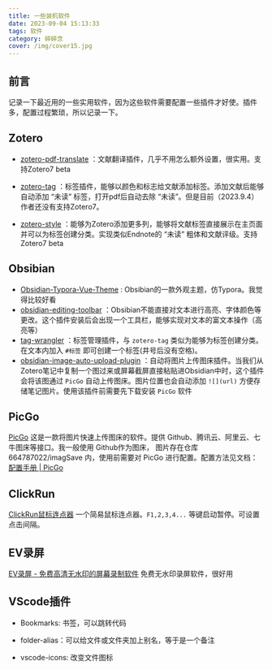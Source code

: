 ```yaml
---
title: 一些装机软件
date: 2023-09-04 15:13:33
tags: 软件
category: 碎碎念
cover: /img/cover15.jpg
---
```




## 前言

记录一下最近用的一些实用软件，因为这些软件需要配置一些插件才好使。插件多，配置过程繁琐，所以记录一下。



## Zotero

- [zotero-pdf-translate](https://github.com/windingwind/zotero-pdf-translate) ：文献翻译插件，几乎不用怎么额外设置，很实用。支持Zotero7 beta

- [zotero-tag](https://github.com/windingwind/zotero-tag) ：标签插件，能够以颜色和标志给文献添加标签。添加文献后能够自动添加 “未读” 标签，打开pdf后自动去除 “未读”。但是目前（2023.9.4）作者还没有支持Zotero7。
- [zotero-style](https://github.com/MuiseDestiny/zotero-style) ：能够为Zotero添加更多列，能够将文献标签直接展示在主页面并可以为标签创建分类。实现类似Endnote的 “未读” 粗体和文献评级。支持Zotero7 beta



## Obsibian

- [Obsidian-Typora-Vue-Theme](https://github.com/ZekunC/Obsidian-Typora-Vue-Theme) : Obsibian的一款外观主题，仿Typora。我觉得比较好看
- [obsidian-editing-toolbar](https://github.com/PKM-er/obsidian-editing-toolbar) ：Obsibian不能直接对文本进行高亮、字体颜色等更改。这个插件安装后会出现一个工具栏，能够实现对文本的富文本操作（高亮等）
- [tag-wrangler](https://github.com/pjeby/tag-wrangler) ：标签管理插件，与 `zotero-tag` 类似为能够为标签创建分类。在文本内加入 `#标签` 即可创建一个标签(井号后没有空格)。
- [obsidian-image-auto-upload-plugin](https://github.com/renmu123/obsidian-image-auto-upload-plugin) ：自动将图片上传图床插件。当我们从Zotero笔记中复制一个图过来或屏幕截屏直接粘贴进Obsidian中时，这个插件会将该图通过 `PicGo` 自动上传图床。图片位置也会自动添加 `![](url)` 方便存储笔记图片。使用该插件前需要先下载安装 `PicGo` 软件



## PicGo

[PicGo](https://github.com/Molunerfinn/PicGo) 这是一款将图片快速上传图床的软件。提供 Github、腾讯云、阿里云、七牛图床等接口。我一般使用 Github作为图床， 图片存在仓库664787022/imagSave 内，使用前需要对 PicGo 进行配置。配置方法见文档：[配置手册 | PicGo](https://picgo.github.io/PicGo-Doc/zh/guide/config.html#smms) 



## ClickRun

[ClickRun鼠标连点器](https://github.com/InJeCTrL/ClickRun) 一个简易鼠标连点器。`F1,2,3,4...` 等键启动暂停。可设置点击间隔。



## EV录屏

[EV录屏 - 免费高清无水印的屏幕录制软件](https://www.ieway.cn/evcapture.html)  免费无水印录屏软件，很好用



## VScode插件

- Bookmarks: 书签，可以跳转代码
- folder-alias：可以给文件或文件夹加上别名，等于是一个备注

- vscode-icons: 改变文件图标
